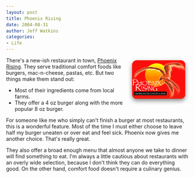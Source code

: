 ```yaml
---
layout: post
title: Phoenix Rising
date: 2004-08-31
author: Jeff Watkins
categories:
- Life
---
```


<img style="float: right;" alt="Phoenix logo" title="Logo of Phoenix Rising restaurant in Rinebeck, NY" src="/images/phoenix.png"> There's a new-ish restaurant in town, <a href="http://www.phoenixrhinebeck.com">Phoenix Rising</a>. They serve traditional comfort foods like burgers, mac-n-cheese, pastas, etc. But two things make them stand out:

* Most of their ingredients come from local farms.
* They offer a 4 oz burger along with the more popular 8 oz
burger.

For someone like me who simply can't finish a burger at most restaurants, this is a wonderful feature. Most of the time I must either choose to leave half my burger uneaten or over eat and feel sick. Phoenix now gives me another choice. That's really great.

They also offer a broad enough menu that almost anyone we take to dinner will find something to eat. I'm always a little cautious about restaurants with an overly wide selection, because I don't think they can do everything good. On the other hand, comfort food doesn't require a culinary genius.
